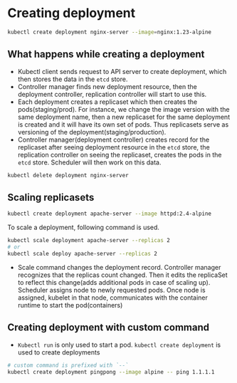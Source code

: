 # Creating deployment

```bash
kubectl create deployment nginx-server --image=nginx:1.23-alpine
```

## What happens while creating a deployment

- Kubectl client sends request to API server to create deployment, which then stores the data in the `etcd` store.
- Controller manager finds new deployment resource, then the deployment controller, replication controller will start to use this.
- Each deployment creates a replicaset which then creates the pods(staging/prod). For instance, we change the image version with the same deployment name, then a new replicaset for the same deployment is created and it will have its own set of pods. Thus replicasets serve as versioning of the deployment(staging/production).
- Controller manager(deployment controller) creates record for the replicaset after seeing deployment resource in the `etcd` store, the replication controller on seeing the replicaset, creates the pods in the `etcd` store. Scheduler will then work on this data.

```bash
kubectl delete deployment nginx-server
```

## Scaling replicasets

```bash
kubectl create deployment apache-server --image httpd:2.4-alpine
```

To scale a deployment, following command is used.

```bash
kubectl scale deployment apache-server --replicas 2
# or
kubectl scale deploy apache-server --replicas 2
```

- Scale command changes the deployment record. Controller manager recognizes that the replicas count changed. Then it edits the replicaSet to reflect this change(adds additional pods in case of scaling up). Scheduler assigns node to newly requested pods. Once node is assigned, kubelet in that node, communicates with the container runtime to start the pod(containers)

## Creating deployment with custom command

- `Kubectl run` is only used to start a pod. `kubectl create deployment` is used to create deployments

```bash
# custom command is prefixed with `--`
kubectl create deployment pingpong --image alpine -- ping 1.1.1.1
```
